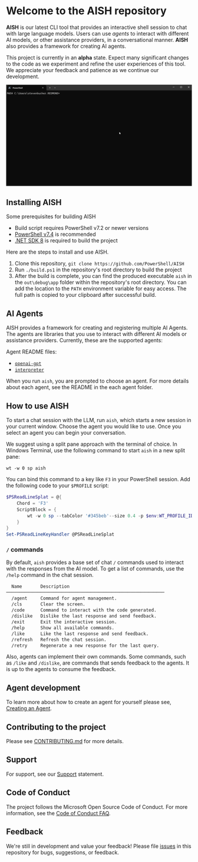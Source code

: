 # Welcome to the AISH repository

**AISH** is our latest CLI tool that provides an interactive shell session to chat with large
language models. Users can use _agents_ to interact with different AI models, or other assistance
providers, in a conversational manner. **AISH** also provides a framework for creating AI agents.

This project is currently in an **alpha** state. Expect many significant changes to the code as we
experiment and refine the user experiences of this tool. We appreciate your feedback and patience as
we continue our development.

![GIF showing demo of AISH][04]

## Installing AISH

Some prerequisites for building AISH

- Build script requires PowerShell v7.2 or newer versions
- [PowerShell v7.4][11] is recommended
- [.NET SDK 8][09] is required to build the project

Here are the steps to install and use AISH.

1. Clone this repository, `git clone https://github.com/PowerShell/AISH`
2. Run `./build.ps1` in the repository's root directory to build the project
3. After the build is complete, you can find the produced executable `aish` in the `out\debug\app`
   folder within the repository's root directory. You can add the location to the `PATH` environment
   variable for easy access. The full path is copied to your clipboard after successful build.

## AI Agents

AISH provides a framework for creating and registering multiple AI Agents. The agents are libraries
that you use to interact with different AI models or assistance providers. Currently, these are the
supported agents:

Agent README files:

- [`openai-gpt`][08]
- [`interpreter`][07]

When you run `aish`, you are prompted to choose an agent. For more details about each agent, see the
README in the each agent folder.

## How to use AISH

To start a chat session with the LLM, run `aish`, which starts a new session in your current window.
Choose the agent you would like to use. Once you select an agent you can begin your conversation.

We suggest using a split pane approach with the terminal of choice. In Windows Terminal, use the
following command to start `aish` in a new split pane:

```shell
wt -w 0 sp aish
```

You can bind this command to a key like `F3` in your PowerShell session. Add the following code to
your `$PROFILE` script:

```powershell
$PSReadLineSplat = @{
    Chord = 'F3'
    ScriptBlock = {
        wt -w 0 sp --tabColor '#345beb'--size 0.4 -p $env:WT_PROFILE_ID --title 'AISH' <full-path-to-aish.exe>
    }
}
Set-PSReadLineKeyHandler @PSReadLineSplat
```

### `/` commands

By default, `aish` provides a base set of chat `/` commands used to interact with the responses from
the AI model. To get a list of commands, use the `/help` command in the chat session.

```
  Name       Description
────────────────────────────────────────────────────────────
  /agent     Command for agent management.
  /cls       Clear the screen.
  /code      Command to interact with the code generated.
  /dislike   Dislike the last response and send feedback.
  /exit      Exit the interactive session.
  /help      Show all available commands.
  /like      Like the last response and send feedback.
  /refresh   Refresh the chat session.
  /retry     Regenerate a new response for the last query.
```

Also, agents can implement their own commands. Some commands, such as `/like` and `/dislike`, are
commands that sends feedback to the agents. It is up to the agents to consume the feedback.

## Agent development

To learn more about how to create an agent for yourself please see, [Creating an Agent][03].

## Contributing to the project

Please see [CONTRIBUTING.md][02] for more details.

## Support

For support, see our [Support][05] statement.

## Code of Conduct

The project follows the Microsoft Open Source Code of Conduct. For more information, see the
[Code of Conduct FAQ][01].

## Feedback

We're still in development and value your feedback! Please file [issues][10] in this repository for
bugs, suggestions, or feedback.

<!-- link references -->
[01]: ./docs/CODE_OF_CONDUCT.md
[02]: ./docs/CONTRIBUTING.md
[03]: ./docs/development/CreatingAnAgent.md
[04]: ./docs/media/ShellCopilotDemo.gif
[05]: ./docs/SUPPORT.md
[07]: ./shell/ShellCopilot.Interpreter.Agent/README.md
[08]: ./shell/ShellCopilot.OpenAI.Agent/README.md
[09]: https://dotnet.microsoft.com/en-us/download
[10]: https://github.com/PowerShell/AISH/issues
[11]: https://learn.microsoft.com/powershell/scripting/install/installing-powershell

